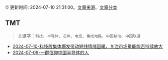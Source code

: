 :alarm_clock: 更新时间: 2024-07-10 21:31:00。[文章来源](/README.md)、[文章分类](/TAGS.md)

## TMT


> 关键字：`科技`、`半导体`、`芯片`、`电信`、`集成电路`、`中国移动`、`中国联通`



- [2024-07-10-科技股集体爆发带动短线情绪回暖，关注市场量能能否持续放大](https://www.cls.cn/detail/1729117) 
- [2024-07-09-一群信仰中国半导体的人](https://posts.careerengine.us/p/668ca7ae8defaa58ee06d3d1) 
